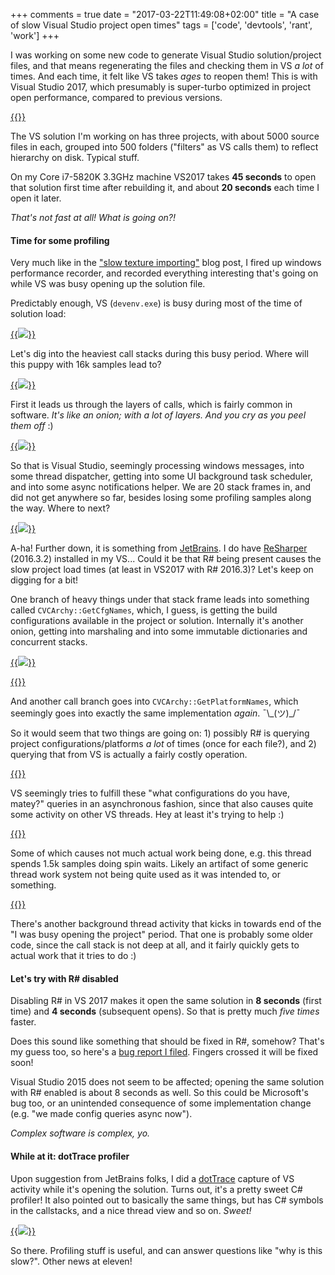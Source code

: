 +++
comments = true
date = "2017-03-22T11:49:08+02:00"
title = "A case of slow Visual Studio project open times"
tags = ['code', 'devtools', 'rant', 'work']
+++

I was working on some new code to generate Visual Studio solution/project files, and that means regenerating
the files and checking them in VS *a lot* of times. And each time, it felt like VS takes *ages* to reopen
them! This is with Visual Studio 2017, which presumably is super-turbo optimized in project
open performance, compared to previous versions.

[{{<imgright src="/img/blog/2017-03/vsload-project-structure.png" width="150px">}}](/img/blog/2017-03/vsload-project-structure.png)

The VS solution I'm working on has three projects, with about 5000 source files in each, grouped into
500 folders ("filters" as VS calls them) to reflect hierarchy on disk. Typical stuff.

On my Core i7-5820K 3.3GHz machine VS2017 takes **45 seconds** to open that solution first
time after rebuilding it, and about **20 seconds** each time I open it later.

*That's not fast at all! What is going on?!*

#### Time for some profiling

Very much like in the ["slow texture importing"](/blog/2015/01/09/curious-case-of-slow-texture-importing/)
blog post, I fired up windows performance recorder, and recorded everything interesting that's going on
while VS was busy opening up the solution file.

Predictably enough, VS (`devenv.exe`) is busy during most of the time of solution load:

[{{<img src="/img/blog/2017-03/vsload-wpa-processes.png">}}](/img/blog/2017-03/vsload-wpa-processes.png)

Let's dig into the heaviest call stacks during this busy period. Where will this puppy with 16k
samples lead to?

[{{<img src="/img/blog/2017-03/vsload-stack1.png">}}](/img/blog/2017-03/vsload-stack1.png)

First it leads us through the layers of calls, which is fairly common in software. *It's like an onion;
with a lot of layers. And you cry as you peel them off* :)

[{{<img src="/img/blog/2017-03/vsload-stack2.png">}}](/img/blog/2017-03/vsload-stack2.png)

So that is Visual Studio, seemingly processing windows messages, into some thread dispatcher, getting
into some UI background task scheduler, and into some async notifications helper. We are 20 stack frames
in, and did not get anywhere so far, besides losing some profiling samples along the way. Where to next?

[{{<img src="/img/blog/2017-03/vsload-stack3-jetbrains.png">}}](/img/blog/2017-03/vsload-stack3-jetbrains.png)

A-ha! Further down, it is something from [JetBrains](https://www.jetbrains.com/). I do have
[ReSharper](https://www.jetbrains.com/resharper/) (2016.3.2) installed in my VS... Could it be that
R# being present causes the slow project load times (at least in VS2017 with R# 2016.3)?
Let's keep on digging for a bit!

One branch of heavy things under that stack frame leads into something called `CVCArchy::GetCfgNames`,
which, I guess, is getting the build configurations available in the project or solution. Internally
it's another onion, getting into marshaling and into some immutable dictionaries and concurrent stacks.

[{{<img src="/img/blog/2017-03/vsload-stack5-getcfgnames.png">}}](/img/blog/2017-03/vsload-stack5-getcfgnames.png)

[{{<imgright src="/img/blog/2017-03/vsload-stack6-getplatformnames.png" width="150px">}}](/img/blog/2017-03/vsload-stack6-getplatformnames.png)

And another call branch goes into `CVCArchy::GetPlatformNames`, which seemingly goes into exactly the
same implementation *again*. ¯\\\_\(ツ\)\_/¯

So it would seem that two things are going on: 1) possibly R# is querying project configurations/platforms
*a lot* of times (once for each file?), and 2) querying that from VS is actually a fairly costly operation.

[{{<imgright src="/img/blog/2017-03/vsload-stack7-threadjoins.png" width="150px">}}](/img/blog/2017-03/vsload-stack7-threadjoins.png)

VS seemingly tries to fulfill these "what configurations do you have, matey?" queries in an asynchronous fashion,
since that also causes quite some activity on other VS threads. Hey at least it's trying to help :)

[{{<imgleft src="/img/blog/2017-03/vsload-stack8-spin.png" width="150px">}}](/img/blog/2017-03/vsload-stack8-spin.png)

Some of which causes not much actual work being done, e.g. this thread spends 1.5k samples doing spin waits.
Likely an artifact of some generic thread work system not being quite used as it was intended to, or something.

[{{<imgright src="/img/blog/2017-03/vsload-stack10-cppparser.png" width="150px">}}](/img/blog/2017-03/vsload-stack10-cppparser.png)

There's another background thread activity that kicks in towards end of the "I was busy opening the project"
period. That one is probably some older code, since the call stack is not deep at all, and it fairly quickly
gets to actual work that it tries to do :)


#### Let's try with R# disabled

Disabling R# in VS 2017 makes it open the same solution in **8 seconds** (first time) and **4 seconds**
(subsequent opens). So that is pretty much *five times* faster.

Does this sound like something that should be fixed in R#, somehow? That's my guess too, so here's a
[bug report I filed](https://youtrack.jetbrains.com/issue/RSRP-463866). Fingers crossed it will be fixed soon!

Visual Studio 2015 does not seem to be affected; opening the same solution with R# enabled is
about 8 seconds as well. So this could be Microsoft's bug too, or an unintended consequence of some implementation
change (e.g. "we made config queries async now").

*Complex software is complex, yo.*


#### While at it: dotTrace profiler

Upon suggestion from JetBrains folks, I did a [dotTrace](https://www.jetbrains.com/profiler/) capture of
VS activity while it's opening the solution. Turns out, it's a pretty sweet C# profiler! It also pointed out
to basically the same things, but has C# symbols in the callstacks, and a nice thread view and so on. *Sweet!*

[{{<img src="/img/blog/2017-03/vsload-dottrace.png">}}](/img/blog/2017-03/vsload-dottrace.png)

So there. Profiling stuff is useful, and can answer questions like "why is this slow?". Other news at eleven!

